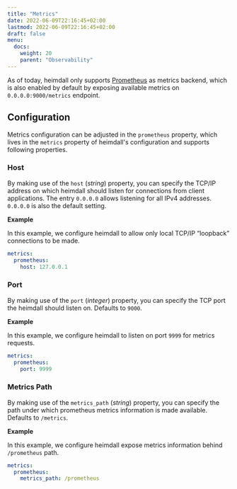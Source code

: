 ```yaml
---
title: "Metrics"
date: 2022-06-09T22:16:45+02:00
lastmod: 2022-06-09T22:16:45+02:00
draft: false
menu:
  docs:
    weight: 20
    parent: "Observability"
---
```


As of today, heimdall only supports [Prometheus](https://grafana.com/oss/prometheus/) as metrics backend, which is also enabled by default by exposing available metrics on `0.0.0.0:9000/metrics` endpoint.

## Configuration

Metrics configuration can be adjusted in the `prometheus` property, which lives in the `metrics` property of heimdall's configuration and supports following properties.

### Host

By making use of the `host` (*string*) property, you can specify the TCP/IP address on which heimdall should listen for connections from client applications. The entry `0.0.0.0` allows listening for all IPv4 addresses. `0.0.0.0` is also the default setting.

**Example**

In this example, we configure heimdall to allow only local TCP/IP “loopback” connections to be made.

```yaml
metrics:
  prometheus:
    host: 127.0.0.1
```

### Port

By making use of the `port` (*integer*) property, you can specify the TCP port the heimdall should listen on. Defaults to `9000`.

**Example**

In this example, we configure heimdall to listen on port `9999` for metrics requests.

```yaml
metrics:
  prometheus:
    port: 9999
```

### Metrics Path

By making use of the `metrics_path` (*string*) property, you can specify the path under which prometheus metrics information is made available. Defaults to `/metrics`.

**Example**

In this example, we configure heimdall expose metrics information behind `/prometheus` path.

```yaml
metrics:
  prometheus:
    metrics_path: /prometheus
```

